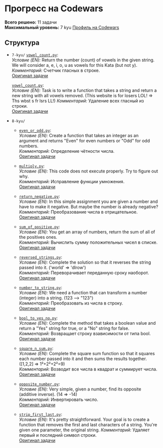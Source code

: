 # Прогресс на Codewars  
**Всего решено:** 11 задачи  
**Максимальный уровень:** 7 kyu 
[Профиль на Codewars](https://www.codewars.com/users/Max02117)  

## Структура  
- `7-kyu/` 
    [`vowel_count.py`](7-kyu/vowel_count.py):  
    *Условие (EN):* Return the number (count) of vowels in the given string. We will consider a, e, i, o, u as vowels for this Kata (but not y).
    *Комментарий:* Счетчик гласных в строке.  
    [Оригинал задачи](https://www.codewars.com/kata/54ff3102c1bad923760001f3)  

    [`vowel_count.py`](7-kyu/vowel_count.py):  
    *Условие (EN):* Task is to write a function that takes a string and return a new string with all vowels removed. (This website is for losers LOL! => Ths wbst s fr lsrs LL!)
    *Комментарий:* Удаление всех гласный из строки.  
    [Оригинал задачи](https://www.codewars.com/kata/52fba66badcd10859f00097e)  

- `8-kyu/`  
  - [`even_or_odd.py`](8-kyu/even_or_odd.py):  
    *Условие (EN):* Create a function that takes an integer as an argument and returns "Even" for even numbers or "Odd" for odd numbers.  
    *Комментарий:* Определение чётности числа.  
    [Оригинал задачи](https://www.codewars.com/kata/53da3dbb4a5168369a0000fe)  

  - [`multiply.py`](8-kyu/multiply.py):  
    *Условие (EN):* This code does not execute properly. Try to figure out why.  
    *Комментарий:* Исправление функции умножения.  
    [Оригинал задачи](https://www.codewars.com/kata/50654ddff44f800200000004)  

  - [`return_negative.py`](8-kyu/return_negative.py):  
    *Условие (EN):* In this simple assignment you are given a number and have to make it negative. But maybe the number is already negative?  
    *Комментарий:* Преобразование числа в отрицательное.  
    [Оригинал задачи](https://www.codewars.com/kata/55685cd7ad70877c23000102)  

  - [`sum_of_positive.py`](8-kyu/sum_of_positive.py):  
    *Условие (EN):* You get an array of numbers, return the sum of all of the positives ones.  
    *Комментарий:* Вычислить сумму положительных чисел в списке.  
    [Оригинал задачи](https://www.codewars.com/kata/5715eaedb436cf5606000381)  

  -  [`reversed_strings.py`](8-kyu/reversed_strings.py):  
    *Условие (EN):* Complete the solution so that it reverses the string passed into it. ('world'  =>  'dlrow')   
    *Комментарий:* Переворачивает переданную сроку наоборот.  
    [Оригинал задачи](https://www.codewars.com/kata/5168bb5dfe9a00b126000018)  

  -  [`number_to_string.py`](8-kyu/number_to_string.py):  
    *Условие (EN):* We need a function that can transform a number (integer) into a string. (123  --> "123")   
    *Комментарий:* Преобразовать из числа в строку.  
    [Оригинал задачи](https://www.codewars.com/kata/5265326f5fda8eb1160004c8)  

  -  [`bool_to_yes_no.py`](8-kyu/bool_to_yes_no.py):  
    *Условие (EN):* Complete the method that takes a boolean value and return a "Yes" string for true, or a "No" string for false.   
    *Комментарий:* Возвращает строку взависимости от типа bool.  
    [Оригинал задачи](https://www.codewars.com/kata/53369039d7ab3ac506000467)  

  -  [`square_n_sum.py`](8-kyu/square_n_sum.py):  
    *Условие (EN):* Complete the square sum function so that it squares each number passed into it and then sums the results together. ([1,2,2] => 1²+2²+2²=9)  
    *Комментарий:* Возводит все числа в квадрат и суммирует числа.  
    [Оригинал задачи](https://www.codewars.com/kata/515e271a311df0350d00000f)  

  -  [`opposite_number.py`](8-kyu/opposite_number.py):  
    *Условие (EN):* Very simple, given a number, find its opposite (additive inverse). (14 => -14)  
    *Комментарий:* Инвертировать число.  
    [Оригинал задачи](https://www.codewars.com/kata/56dec885c54a926dcd001095)  

  -  [`strip_first_last.py`](8-kyu/strip_first_last.py):  
    *Условие (EN):* It's pretty straightforward. Your goal is to create a function that removes the first and last characters of a string. You're given one parameter, the original string.
    *Комментарий:* Удаляет первый и последний символ строки.  
    [Оригинал задачи](https://www.codewars.com/kata/56bc28ad5bdaeb48760009b0)    